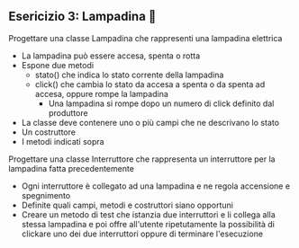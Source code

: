 ## Esericizio 3: Lampadina 🛴

Progettare una classe Lampadina che rappresenti una lampadina elettrica
* La lampadina può essere accesa, spenta o rotta
* Espone due metodi
  * stato() che indica lo stato corrente della lampadina
  * click() che cambia lo stato da accesa a spenta o da spenta ad accesa, oppure rompe la lampadina
    * Una lampadina si rompe dopo un numero di click definito dal produttore
* La classe deve contenere uno o più campi che ne descrivano lo stato
* Un costruttore
* I metodi indicati sopra

Progettare una classe Interruttore che rappresenta un interruttore per la lampadina fatta precedentemente
* Ogni interruttore è collegato ad una lampadina e ne regola accensione e spegnimento
* Definite quali campi, metodi e costruttori siano opportuni
* Creare un metodo di test che istanzia due interruttori e li collega alla stessa lampadina e poi offre all'utente ripetutamente la possibilità di clickare uno dei due interruttori oppure di terminare l'esecuzione
